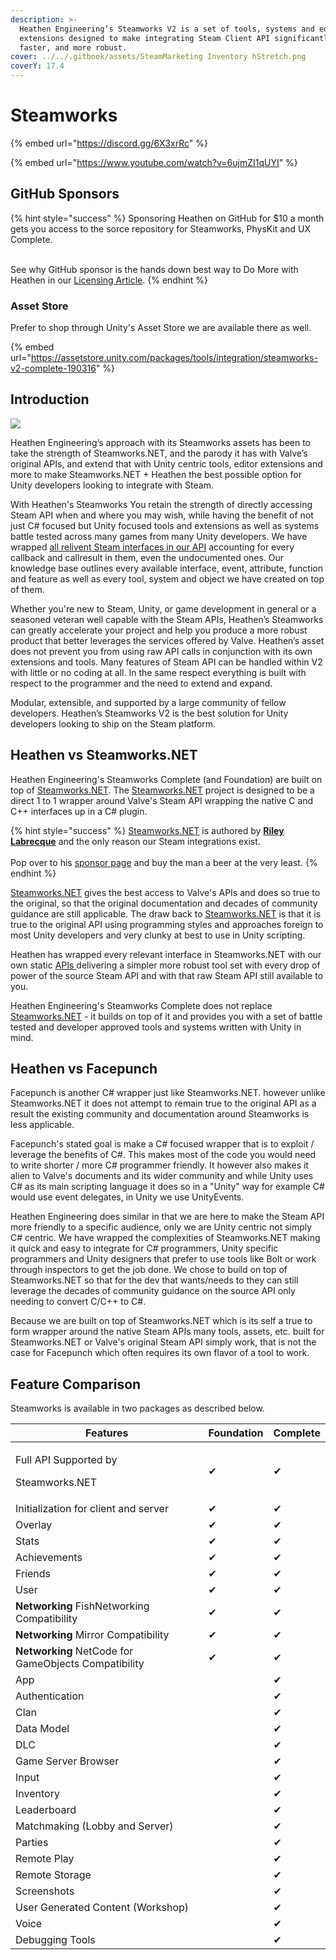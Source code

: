 ```yaml
---
description: >-
  Heathen Engineering’s Steamworks V2 is a set of tools, systems and editor
  extensions designed to make integrating Steam Client API significantly easier,
  faster, and more robust.
cover: ../../.gitbook/assets/SteamMarketing Inventory hStretch.png
coverY: 17.4
---
```


# Steamworks

{% embed url="https://discord.gg/6X3xrRc" %}

{% embed url="https://www.youtube.com/watch?v=6ujmZI1qUYI" %}

## GitHub Sponsors

{% hint style="success" %}
Sponsoring Heathen on GitHub for $10 a month gets you access to the sorce repository for Steamworks, PhysKit and UX Complete.

\
See why GitHub sponsor is the hands down best way to Do More with Heathen in our [Licensing Article](../licensing/).
{% endhint %}

### Asset Store

Prefer to shop through Unity's Asset Store we are available there as well.

{% embed url="https://assetstore.unity.com/packages/tools/integration/steamworks-v2-complete-190316" %}

## Introduction

![](../../.gitbook/assets/SocialImage\_NoMarking.jpg)

Heathen Engineering’s approach with its Steamworks assets has been to take the strength of Steamworks.NET, and the parody it has with Valve’s original APIs, and extend that with Unity centric tools, editor extensions and more to make Steamworks.NET + Heathen the best possible option for Unity developers looking to integrate with Steam.&#x20;

With Heathen's Steamworks You retain the strength of directly accessing Steam API when and where you may wish, while having the benefit of not just C# focused but Unity focused tools and extensions as well as systems battle tested across many games from many Unity developers. We have wrapped [all relivent Steam interfaces in our API](api/) accounting for every callback and callresult in them, even the undocumented ones. Our knowledge base outlines every available interface, event, attribute, function and feature as well as every tool, system and object we have created on top of them.

Whether you're new to Steam, Unity, or game development in general or a seasoned veteran well capable with the Steam APIs, Heathen’s Steamworks can greatly accelerate your project and help you produce a more robust product that better leverages the services offered by Valve. Heathen’s asset does not prevent you from using raw API calls in conjunction with its own extensions and tools. Many features of Steam API can be handled within V2 with little or no coding at all. In the same respect everything is built with respect to the programmer and the need to extend and expand.&#x20;

Modular, extensible, and supported by a large community of fellow developers. Heathen’s Steamworks V2 is the best solution for Unity developers looking to ship on the Steam platform.

## Heathen vs Steamworks.NET

Heathen Engineering's Steamworks Complete (and Foundation) are built on top of [Steamworks.NET](https://github.com/rlabrecque/Steamworks.NET). The [Steamworks.NET](https://github.com/rlabrecque/Steamworks.NET) project is designed to be a direct 1 to 1 wrapper around Valve's Steam API wrapping the native C and C++ interfaces up in a C# plugin.

{% hint style="success" %}
[Steamworks.NET](https://github.com/rlabrecque/Steamworks.NET) is authored by [**Riley Labrecque**](https://github.com/sponsors/rlabrecque) and the only reason our Steam integrations exist.\
\
Pop over to his [sponsor page](https://github.com/sponsors/rlabrecque) and buy the man a beer at the very least.
{% endhint %}

[Steamworks.NET](https://github.com/rlabrecque/Steamworks.NET) gives the best access to Valve's APIs and does so true to the original, so that the original documentation and decades of community guidance are still applicable. The draw back to [Steamworks.NET](https://github.com/rlabrecque/Steamworks.NET) is that it is true to the original API using programming styles and approaches foreign to most Unity developers and very clunky at best to use in Unity scripting.

Heathen has wrapped every relevant interface in Steamworks.NET with our own static [APIs ](api/)delivering a simpler more robust tool set with every drop of power of the source Steam API and with that raw Steam API still available to you.

Heathen Engineering's Steamworks Complete does not replace [Steamworks.NET](https://github.com/rlabrecque/Steamworks.NET) - it builds on top of it and provides you with a set of battle tested and developer approved tools and systems written with Unity in mind.&#x20;

## Heathen vs Facepunch

Facepunch is another C# wrapper just like Steamworks.NET. however unlike Steamworks.NET it does not attempt to remain true to the original API as a result the existing community and documentation around Steamworks is less applicable. &#x20;

Facepunch's stated goal is make a C# focused wrapper that is to exploit / leverage the benefits of C#. This makes most of the code you would need to write shorter / more C# programmer friendly. It however also makes it alien to Valve's documents and its wider community and while Unity uses C# as its main scripting language it does so in a "Unity" way for example C# would use event delegates, in Unity we use UnityEvents.

Heathen Engineering does similar in that we are here to make the Steam API more friendly to a specific audience, only we are Unity centric not simply C# centric. We have wrapped the complexities of Steamworks.NET making it quick and easy to integrate for C# programmers, Unity specific programmers and Unity designers that prefer to use tools like Bolt or work through inspectors to get the job done. We chose to build on top of Steamworks.NET so that for the dev that wants/needs to they can still leverage the decades of community guidance on the source API only needing to convert C/C++ to C#.

Because we are built on top of Steamworks.NET which is its self a true to form wrapper around the native Steam APIs many tools, assets, etc. built for Steamworks.NET or Valve's original Steam API simply work, that is not the case for Facepunch which often requires its own flavor of a tool to work.

## Feature Comparison

Steamworks is available in two packages as described below.

| Features                                             | Foundation | Complete |
| ---------------------------------------------------- | ---------- | -------- |
| <p>Full API Supported by</p><p>Steamworks.NET</p>    | ✔          | ✔        |
| Initialization for client and server                 | ✔          | ✔        |
| Overlay                                              | ✔          | ✔        |
| Stats                                                | ✔          | ✔        |
| Achievements                                         | ✔          | ✔        |
| Friends                                              | ✔          | ✔        |
| User                                                 | ✔          | ✔        |
| **Networking** FishNetworking Compatibility          | ✔          | ✔        |
| **Networking** Mirror Compatibility                  | ✔          | ✔        |
| **Networking** NetCode for GameObjects Compatibility | ✔          | ✔        |
| App                                                  |            | ✔        |
| Authentication                                       |            | ✔        |
| Clan                                                 |            | ✔        |
| Data Model                                           |            | ✔        |
| DLC                                                  |            | ✔        |
| Game Server Browser                                  |            | ✔        |
| Input                                                |            | ✔        |
| Inventory                                            |            | ✔        |
| Leaderboard                                          |            | ✔        |
| Matchmaking (Lobby and Server)                       |            | ✔        |
| Parties                                              |            | ✔        |
| Remote Play                                          |            | ✔        |
| Remote Storage                                       |            | ✔        |
| Screenshots                                          |            | ✔        |
| User Generated Content (Workshop)                    |            | ✔        |
| Voice                                                |            | ✔        |
| Debugging Tools                                      |            | ✔        |
